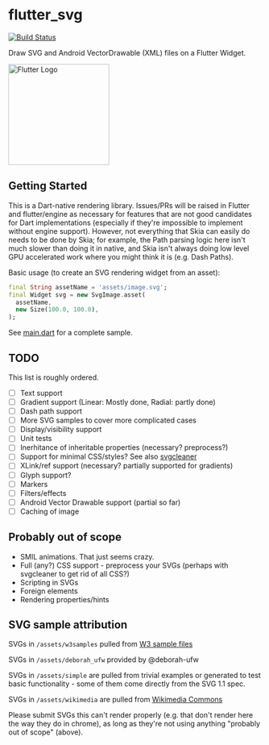 # flutter_svg

[![Build Status](https://travis-ci.org/dnfield/flutter_svg.svg?branch=master)](https://travis-ci.org/dnfield/flutter_svg)

Draw SVG and Android VectorDrawable (XML) files on a Flutter Widget.

<img src="/../master/assets/flutter_logo.svg?sanitize=true" width="200px" alt="Flutter Logo">

## Getting Started

This is a Dart-native rendering library. Issues/PRs will be raised in Flutter
and flutter/engine as necessary for features that are not good candidates for
Dart implementations (especially if they're impossible to implement without
engine support).  However, not everything that Skia can easily do needs to be
done by Skia; for example, the Path parsing logic here isn't much slower than
doing it in native, and Skia isn't always doing low level GPU accelerated work
where you might think it is (e.g. Dash Paths).

Basic usage (to create an SVG rendering widget from an asset):

```dart
final String assetName = 'assets/image.svg';
final Widget svg = new SvgImage.asset(
  assetName,
  new Size(100.0, 100.0),
);
```

See [main.dart](/../master/lib/main.dart) for a complete sample.

## TODO

This list is roughly ordered.

- [ ] Text support
- [ ] Gradient support (Linear: Mostly done, Radial: partly done)
- [ ] Dash path support
- [ ] More SVG samples to cover more complicated cases
- [ ] Display/visibility support
- [ ] Unit tests
- [ ] Inerhitance of inheritable properties (necessary? preprocess?)
- [ ] Support for minimal CSS/styles?  See also [svgcleaner](https://github.com/razrfalcon/svgcleaner)
- [ ] XLink/ref support (necessary? partially supported for gradients)
- [ ] Glyph support?
- [ ] Markers
- [ ] Filters/effects
- [ ] Android Vector Drawable support (partial so far)
- [ ] Caching of image

## Probably out of scope

- SMIL animations. That just seems crazy.
- Full (any?) CSS support - preprocess your SVGs (perhaps with svgcleaner to get rid of all CSS?)
- Scripting in SVGs
- Foreign elements
- Rendering properties/hints

## SVG sample attribution

SVGs in `/assets/w3samples` pulled from [W3 sample files](https://dev.w3.org/SVG/tools/svgweb/samples/svg-files/)

SVGs in `/assets/deborah_ufw` provided by @deborah-ufw

SVGs in `/assets/simple` are pulled from trivial examples or generated to test
basic functionality - some of them come directly from the SVG 1.1 spec.

SVGs in `/assets/wikimedia` are pulled from [Wikimedia Commons](https://commons.wikimedia.org/wiki/Main_Page)

Please submit SVGs this can't render properly (e.g. that don't render here the
way they do in chrome), as long as they're not using anything "probably out of
scope" (above).